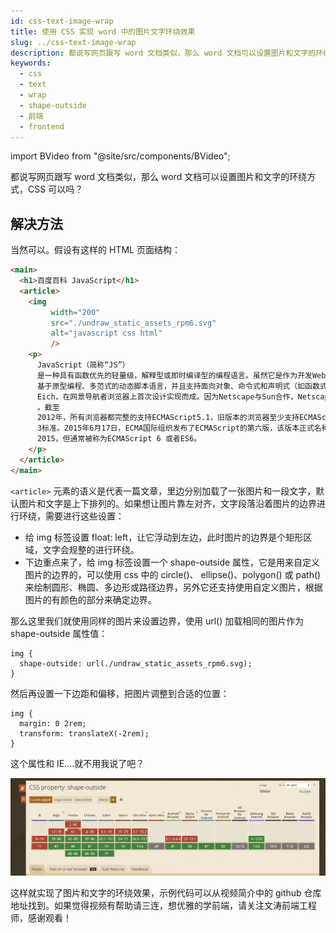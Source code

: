```yaml
---
id: css-text-image-wrap
title: 使用 CSS 实现 word 中的图片文字环绕效果
slug: ../css-text-image-wrap
description: 都说写网页跟写 word 文档类似，那么 word 文档可以设置图片和文字的环绕方式，CSS 可以吗？
keywords:
  - css
  - text
  - wrap
  - shape-outside
  - 前端
  - frontend
---
```


import BVideo from "@site/src/components/BVideo";

<BVideo src="//player.bilibili.com/player.html?aid=501568042&bvid=BV1jN411R7iy&cid=293299086&page=1"/>

都说写网页跟写 word 文档类似，那么 word 文档可以设置图片和文字的环绕方式，CSS 可以吗？

## 解决方法

当然可以。假设有这样的 HTML 页面结构：

```html
<main>
  <h1>百度百科 JavaScript</h1>
  <article>
    <img
         width="200"
         src="./undraw_static_assets_rpm6.svg"
         alt="javascript css html"
         />
    <p>
      JavaScript（简称“JS”）
      是一种具有函数优先的轻量级，解释型或即时编译型的编程语言。虽然它是作为开发Web页面的脚本语言而出名，但是它也被用到了很多非浏览器环境中，JavaScript
      基于原型编程、多范式的动态脚本语言，并且支持面向对象、命令式和声明式（如函数式编程）风格。JavaScript在1995年由Netscape公司的Brendan
      Eich，在网景导航者浏览器上首次设计实现而成。因为Netscape与Sun合作，Netscape管理层希望它外观看起来像Java，因此取名为JavaScript。但实际上它的语法风格与Self及Scheme较为接近。JavaScript的标准是ECMAScript
      。截至
      2012年，所有浏览器都完整的支持ECMAScript5.1，旧版本的浏览器至少支持ECMAScript
      3标准。2015年6月17日，ECMA国际组织发布了ECMAScript的第六版，该版本正式名称为ECMAScript
      2015，但通常被称为ECMAScript 6 或者ES6。
    </p>
  </article>
</main>
```

`<article>` 元素的语义是代表一篇文章，里边分别加载了一张图片和一段文字，默认图片和文字是上下排列的。如果想让图片靠左对齐，文字段落沿着图片的边界进行环绕，需要进行这些设置：

- 给 img 标签设置 float: left，让它浮动到左边，此时图片的边界是个矩形区域，文字会规整的进行环绕。
- 下边重点来了，给 img 标签设置一个 shape-outside 属性，它是用来自定义图片的边界的，可以使用 css 中的 circle()、 ellipse()、polygon() 或 path() 来绘制圆形、椭圆、多边形或路径边界，另外它还支持使用自定义图片，根据图片的有颜色的部分来确定边界。

那么这里我们就使用同样的图片来设置边界，使用 url() 加载相同的图片作为 shape-outside 属性值：

```
img {
  shape-outside: url(./undraw_static_assets_rpm6.svg);
}
```

然后再设置一下边距和偏移，把图片调整到合适的位置：

```
img {
  margin: 0 2rem;
  transform: translateX(-2rem);
}
```

这个属性和 IE....就不用我说了吧？

![support.png](./img/caniuse.webp)

这样就实现了图片和文字的环绕效果，示例代码可以从视频简介中的 github 仓库地址找到。如果觉得视频有帮助请三连，想优雅的学前端，请关注文涛前端工程师，感谢观看！